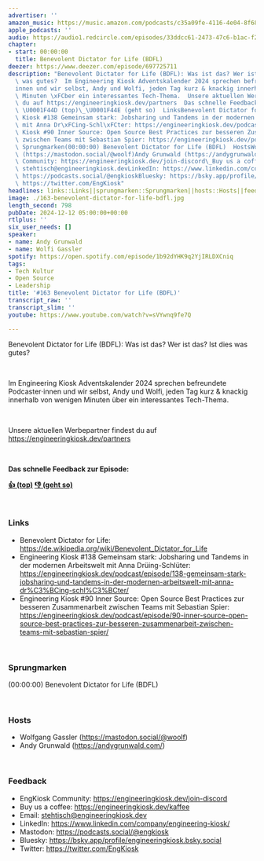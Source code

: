 ```yaml
---
advertiser: ''
amazon_music: https://music.amazon.com/podcasts/c35a09fe-4116-4e04-8f68-77d61b112e46/episodes/373a2bc2-39e7-4410-967f-9a6295da9aeb/engineering-kiosk-163-benevolent-dictator-for-life-bdfl
apple_podcasts: ''
audio: https://audio1.redcircle.com/episodes/33ddcc61-2473-47c6-b1ac-f2884917dff3/stream.mp3
chapter:
- start: 00:00:00
  title: Benevolent Dictator for Life (BDFL)
deezer: https://www.deezer.com/episode/697725711
description: "Benevolent Dictator for Life (BDFL): Was ist das? Wer ist das? Ist dies\
  \ was gutes?  Im Engineering Kiosk Adventskalender 2024 sprechen befreundete Podcaster\u22C5\
  innen und wir selbst, Andy und Wolfi, jeden Tag kurz & knackig innerhalb von wenigen\
  \ Minuten \xFCber ein interessantes Tech-Thema.  Unsere aktuellen Werbepartner findest\
  \ du auf https://engineeringkiosk.dev/partners  Das schnelle Feedback zur Episode:\
  \ \U0001F44D (top)\_\U0001F44E (geht so)  LinksBenevolent Dictator for Life: https://de.wikipedia.org/wiki/Benevolent_Dictator_for_LifeEngineering\
  \ Kiosk #138 Gemeinsam stark: Jobsharing und Tandems in der modernen Arbeitswelt\
  \ mit Anna Dr\xFCing-Schl\xFCter: https://engineeringkiosk.dev/podcast/episode/138-gemeinsam-stark-jobsharing-und-tandems-in-der-modernen-arbeitswelt-mit-anna-dr%C3%BCing-schl%C3%BCter/Engineering\
  \ Kiosk #90 Inner Source: Open Source Best Practices zur besseren Zusammenarbeit\
  \ zwischen Teams mit Sebastian Spier: https://engineeringkiosk.dev/podcast/episode/90-inner-source-open-source-best-practices-zur-besseren-zusammenarbeit-zwischen-teams-mit-sebastian-spier/\
  \ Sprungmarken(00:00:00) Benevolent Dictator for Life (BDFL)  HostsWolfgang Gassler\
  \ (https://mastodon.social/@woolf)Andy Grunwald (https://andygrunwald.com/) FeedbackEngKiosk\
  \ Community: https://engineeringkiosk.dev/join-discord\_Buy us a coffee: https://engineeringkiosk.dev/kaffeeEmail:\
  \ stehtisch@engineeringkiosk.devLinkedIn: https://www.linkedin.com/company/engineering-kiosk/Mastodon:\
  \ https://podcasts.social/@engkioskBluesky: https://bsky.app/profile/engineeringkiosk.bsky.socialTwitter:\
  \ https://twitter.com/EngKiosk"
headlines: links::Links||sprungmarken::Sprungmarken||hosts::Hosts||feedback::Feedback
image: ./163-benevolent-dictator-for-life-bdfl.jpg
length_second: 798
pubDate: 2024-12-12 05:00:00+00:00
rtlplus: ''
six_user_needs: []
speaker:
- name: Andy Grunwald
- name: Wolfi Gassler
spotify: https://open.spotify.com/episode/1b92dYHK9q2YjIRLDXCniq
tags:
- Tech Kultur
- Open Source
- Leadership
title: '#163 Benevolent Dictator for Life (BDFL)'
transcript_raw: ''
transcript_slim: ''
youtube: https://www.youtube.com/watch?v=sVYwnq9fe7Q

---
```

<p>Benevolent Dictator for Life (BDFL): Was ist das? Wer ist das? Ist dies was gutes?</p><p><br></p><p>Im Engineering Kiosk Adventskalender 2024 sprechen befreundete Podcaster⋅innen und wir selbst, Andy und Wolfi, jeden Tag kurz &amp; knackig innerhalb von wenigen Minuten über ein interessantes Tech-Thema.</p><p><br></p><p>Unsere aktuellen Werbepartner findest du auf <a href="https://engineeringkiosk.dev/partners">https://engineeringkiosk.dev/partners</a></p><p><br></p><p><strong>Das schnelle Feedback zur Episode:</strong></p><p><a href="https://api.openpodcast.dev/feedback/163/upvote" rel="nofollow"><strong>👍 (top)</strong></a><strong> </strong><a href="https://api.openpodcast.dev/feedback/163/downvote" rel="nofollow"><strong>👎 (geht so)</strong></a></p><p><br></p><h3 id="links">Links</h3><ul><li>Benevolent Dictator for Life: <a href="https://de.wikipedia.org/wiki/Benevolent_Dictator_for_Life" rel="nofollow">https://de.wikipedia.org/wiki/Benevolent_Dictator_for_Life</a></li><li>Engineering Kiosk #138 Gemeinsam stark: Jobsharing und Tandems in der modernen Arbeitswelt mit Anna Drüing-Schlüter: <a href="https://engineeringkiosk.dev/podcast/episode/138-gemeinsam-stark-jobsharing-und-tandems-in-der-modernen-arbeitswelt-mit-anna-dr%C3%BCing-schl%C3%BCter/">https://engineeringkiosk.dev/podcast/episode/138-gemeinsam-stark-jobsharing-und-tandems-in-der-modernen-arbeitswelt-mit-anna-dr%C3%BCing-schl%C3%BCter/</a></li><li>Engineering Kiosk #90 Inner Source: Open Source Best Practices zur besseren Zusammenarbeit zwischen Teams mit Sebastian Spier: <a href="https://engineeringkiosk.dev/podcast/episode/90-inner-source-open-source-best-practices-zur-besseren-zusammenarbeit-zwischen-teams-mit-sebastian-spier/">https://engineeringkiosk.dev/podcast/episode/90-inner-source-open-source-best-practices-zur-besseren-zusammenarbeit-zwischen-teams-mit-sebastian-spier/</a></li></ul><p><br></p><h3 id="sprungmarken">Sprungmarken</h3><p>(00:00:00) Benevolent Dictator for Life (BDFL)</p><p><br></p><h3 id="hosts">Hosts</h3><ul><li>Wolfgang Gassler (<a href="https://mastodon.social/@woolf" rel="nofollow">https://mastodon.social/@woolf</a>)</li><li>Andy Grunwald (<a href="https://andygrunwald.com/" rel="nofollow">https://andygrunwald.com/</a>)</li></ul><p><br></p><h3 id="feedback">Feedback</h3><ul><li>EngKiosk Community: <a href="https://engineeringkiosk.dev/join-discord">https://engineeringkiosk.dev/join-discord</a> </li><li>Buy us a coffee: <a href="https://engineeringkiosk.dev/kaffee">https://engineeringkiosk.dev/kaffee</a></li><li>Email: <a href="mailto:stehtisch@engineeringkiosk.dev" rel="nofollow">stehtisch@engineeringkiosk.dev</a></li><li>LinkedIn: <a href="https://www.linkedin.com/company/engineering-kiosk/" rel="nofollow">https://www.linkedin.com/company/engineering-kiosk/</a></li><li>Mastodon: <a href="https://podcasts.social/@engkiosk" rel="nofollow">https://podcasts.social/@engkiosk</a></li><li>Bluesky: <a href="https://bsky.app/profile/engineeringkiosk.bsky.social" rel="nofollow">https://bsky.app/profile/engineeringkiosk.bsky.social</a></li><li>Twitter: <a href="https://twitter.com/EngKiosk" rel="nofollow">https://twitter.com/EngKiosk</a></li></ul>